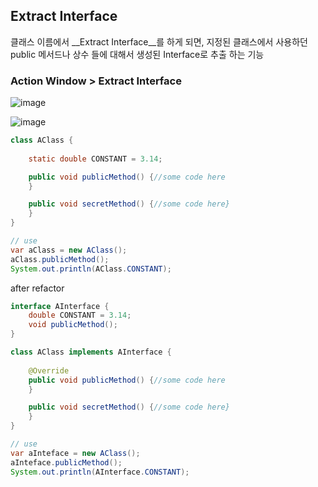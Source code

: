 ## Extract Interface
클래스 이름에서 __Extract Interface__를 하게 되면,
지정된 클래스에서 사용하던 public 메서드나 상수 들에 대해서 생성된 Interface로 추출 하는 기능

### Action Window > Extract Interface

![image](https://user-images.githubusercontent.com/1481137/236083470-be3b0e79-2726-49f5-a6b5-98723be10f80.png)

![image](https://user-images.githubusercontent.com/1481137/236083610-9824cf14-f1e5-4c3b-98d9-a4a5d5ec22bf.png)

```java
class AClass {
    
    static double CONSTANT = 3.14;

    public void publicMethod() {//some code here
    }

    public void secretMethod() {//some code here}
    }
}

// use
var aClass = new AClass();
aClass.publicMethod();
System.out.println(AClass.CONSTANT);
```

after refactor
```java
interface AInterface {
    double CONSTANT = 3.14;
    void publicMethod();
}

class AClass implements AInterface {
    
    @Override
    public void publicMethod() {//some code here
    }

    public void secretMethod() {//some code here}
    }
}

// use
var aInteface = new AClass();
aInteface.publicMethod();
System.out.println(AInterface.CONSTANT);
```